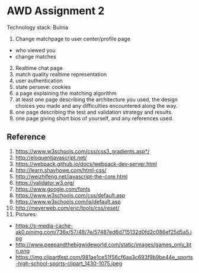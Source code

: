 # AWD Assignment 2

Technology stack: Bulma

1. Change matchpage to user center/profile page
 * who viewed you
 * change matches
2. Realtime chat page
3. match quality realtime representation
4. user authentication
5. state perseve: cookies
5. a page explaining the matching algorithm
6. at least one page describing the architecture you used, the design choices you made and any difficulties encountered along the way.
7. one page describing the test and validation strategy and results.
8. one page giving short bios of yourself, and any references used.


## Reference
1. https://www.w3schools.com/css/css3_gradients.asp*/
2. http://eloquentjavascript.net/
3. https://webpack.github.io/docs/webpack-dev-server.html
4. http://learn.shayhowe.com/html-css/
5. http://weizhifeng.net/javascript-the-core.html
6. https://validator.w3.org/
7. https://www.google.com/fonts
8. https://www.w3schools.com/css/default.asp
9. https://www.w3schools.com/js/default.asp
10. http://meyerweb.com/eric/tools/css/reset/
11. Pictures: 
 * https://s-media-cache-ak0.pinimg.com/736x/57/48/7e/57487ed6d715132d0fd2c086ef25d5a5.jpg
 * http://www.peepandthebigwideworld.com/static/images/games_only_btn.png
 * https://img.clipartfest.com/981ae1ce51f56cf6aa3c693f9b9be44e_sports-high-school-sports-clipart_1430-1075.jpeg
